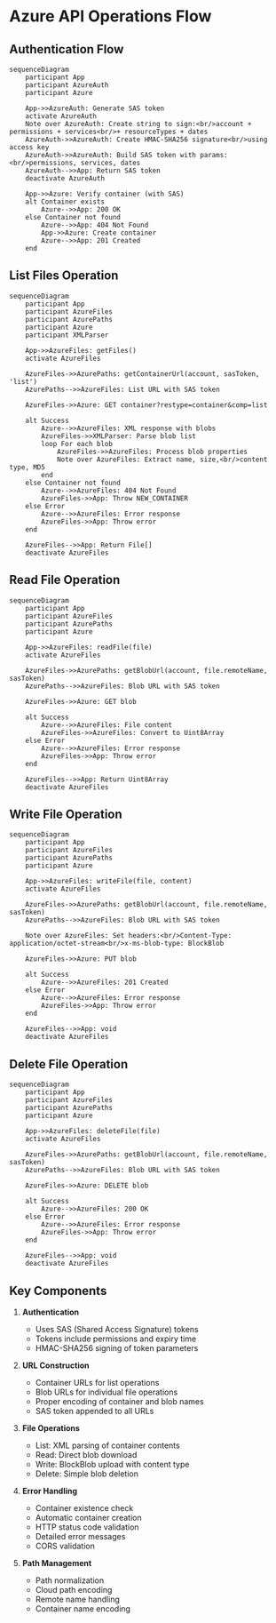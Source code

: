 # Azure API Operations Flow

## Authentication Flow

```mermaid
sequenceDiagram
    participant App
    participant AzureAuth
    participant Azure

    App->>AzureAuth: Generate SAS token
    activate AzureAuth
    Note over AzureAuth: Create string to sign:<br/>account + permissions + services<br/>+ resourceTypes + dates
    AzureAuth->>AzureAuth: Create HMAC-SHA256 signature<br/>using access key
    AzureAuth->>AzureAuth: Build SAS token with params:<br/>permissions, services, dates
    AzureAuth-->>App: Return SAS token
    deactivate AzureAuth

    App->>Azure: Verify container (with SAS)
    alt Container exists
        Azure-->>App: 200 OK
    else Container not found
        Azure-->>App: 404 Not Found
        App->>Azure: Create container
        Azure-->>App: 201 Created
    end
```

## List Files Operation

```mermaid
sequenceDiagram
    participant App
    participant AzureFiles
    participant AzurePaths
    participant Azure
    participant XMLParser

    App->>AzureFiles: getFiles()
    activate AzureFiles

    AzureFiles->>AzurePaths: getContainerUrl(account, sasToken, 'list')
    AzurePaths-->>AzureFiles: List URL with SAS token

    AzureFiles->>Azure: GET container?restype=container&comp=list

    alt Success
        Azure-->>AzureFiles: XML response with blobs
        AzureFiles->>XMLParser: Parse blob list
        loop For each blob
            AzureFiles->>AzureFiles: Process blob properties
            Note over AzureFiles: Extract name, size,<br/>content type, MD5
        end
    else Container not found
        Azure-->>AzureFiles: 404 Not Found
        AzureFiles->>App: Throw NEW_CONTAINER
    else Error
        Azure-->>AzureFiles: Error response
        AzureFiles->>App: Throw error
    end

    AzureFiles-->>App: Return File[]
    deactivate AzureFiles
```

## Read File Operation

```mermaid
sequenceDiagram
    participant App
    participant AzureFiles
    participant AzurePaths
    participant Azure

    App->>AzureFiles: readFile(file)
    activate AzureFiles

    AzureFiles->>AzurePaths: getBlobUrl(account, file.remoteName, sasToken)
    AzurePaths-->>AzureFiles: Blob URL with SAS token

    AzureFiles->>Azure: GET blob

    alt Success
        Azure-->>AzureFiles: File content
        AzureFiles->>AzureFiles: Convert to Uint8Array
    else Error
        Azure-->>AzureFiles: Error response
        AzureFiles->>App: Throw error
    end

    AzureFiles-->>App: Return Uint8Array
    deactivate AzureFiles
```

## Write File Operation

```mermaid
sequenceDiagram
    participant App
    participant AzureFiles
    participant AzurePaths
    participant Azure

    App->>AzureFiles: writeFile(file, content)
    activate AzureFiles

    AzureFiles->>AzurePaths: getBlobUrl(account, file.remoteName, sasToken)
    AzurePaths-->>AzureFiles: Blob URL with SAS token

    Note over AzureFiles: Set headers:<br/>Content-Type: application/octet-stream<br/>x-ms-blob-type: BlockBlob

    AzureFiles->>Azure: PUT blob

    alt Success
        Azure-->>AzureFiles: 201 Created
    else Error
        Azure-->>AzureFiles: Error response
        AzureFiles->>App: Throw error
    end

    AzureFiles-->>App: void
    deactivate AzureFiles
```

## Delete File Operation

```mermaid
sequenceDiagram
    participant App
    participant AzureFiles
    participant AzurePaths
    participant Azure

    App->>AzureFiles: deleteFile(file)
    activate AzureFiles

    AzureFiles->>AzurePaths: getBlobUrl(account, file.remoteName, sasToken)
    AzurePaths-->>AzureFiles: Blob URL with SAS token

    AzureFiles->>Azure: DELETE blob

    alt Success
        Azure-->>AzureFiles: 200 OK
    else Error
        Azure-->>AzureFiles: Error response
        AzureFiles->>App: Throw error
    end

    AzureFiles-->>App: void
    deactivate AzureFiles
```

## Key Components

1. **Authentication**
   - Uses SAS (Shared Access Signature) tokens
   - Tokens include permissions and expiry time
   - HMAC-SHA256 signing of token parameters

2. **URL Construction**
   - Container URLs for list operations
   - Blob URLs for individual file operations
   - Proper encoding of container and blob names
   - SAS token appended to all URLs

3. **File Operations**
   - List: XML parsing of container contents
   - Read: Direct blob download
   - Write: BlockBlob upload with content type
   - Delete: Simple blob deletion

4. **Error Handling**
   - Container existence check
   - Automatic container creation
   - HTTP status code validation
   - Detailed error messages
   - CORS validation

5. **Path Management**
   - Path normalization
   - Cloud path encoding
   - Remote name handling
   - Container name encoding
